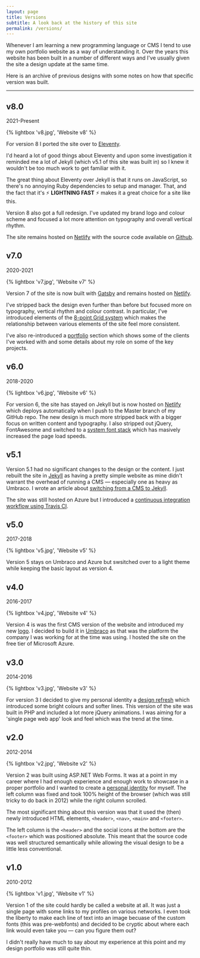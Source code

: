 ```yaml
---
layout: page
title: Versions
subtitle: A look back at the history of this site
permalink: /versions/
---
```


Whenever I am learning a new programming language or CMS I tend to use my own portfolio website as a way of understanding it. Over the years this website has been built in a number of different ways and I've usually given the site a design update at the same time.

Here is an archive of previous designs with some notes on how that specific version was built.

---

## v8.0

2021-Present

{% lightbox 'v8.jpg', 'Website v8' %}

For version 8 I ported the site over to [Eleventy](https://www.11ty.dev).

I'd heard a lot of good things about Eleventy and upon some investigation it reminded me a lot of Jekyll (which v5.1 of this site was built in) so I knew it wouldn't be too much work to get familiar with it.

The great thing about Eleventy over Jekyll is that it runs on JavaScript, so there's no annoying Ruby dependencies to setup and manager. That, and the fact that it's ⚡️ **LIGHTNING FAST** ⚡️ makes it a great choice for a site like this.

Version 8 also got a full redesign. I've updated my brand logo and colour scheme and focused a lot more attention on typography and overall vertical rhythm.

The site remains hosted on [Netlify](https://www.netlify.com/) with the source code available on <a href="{{ config.repository }}">Github</a>.

## v7.0

2020-2021

{% lightbox 'v7.jpg', 'Website v7' %}

Version 7 of the site is now built with [Gatsby](https://www.gatsbyjs.org/) and remains hosted on [Netlify](https://www.netlify.com/).

I've stripped back the design even further than before but focused more on typography, vertical rhythm and colour contrast. In particular, I've introduced elements of the [8-point Grid system](https://spec.fm/specifics/8-pt-grid) which makes the relationship between various elements of the site feel more consistent.

I've also re-introduced a [portfolio](/portfolio/) section which shows some of the clients I've worked with and some details about my role on some of the key projects.

## v6.0

2018-2020

{% lightbox 'v6.jpg', 'Website v6' %}

For version 6, the site has stayed on Jekyll but is now hosted on [Netlify](https://www.netlify.com/) which deploys automatically when I push to the Master branch of my GitHub repo. The new design is much more stripped back with a bigger focus on written content and typography. I also stripped out jQuery, FontAwesome and switched to a [system font stack](https://css-tricks.com/snippets/css/system-font-stack/) which has masively increased the page load speeds.

## v5.1

Version 5.1 had no significant changes to the design or the content. I just rebuilt the site in [Jekyll](https://jekyllrb.com/) as having a pretty simple website as mine didn't warrant the overhead of running a CMS &mdash; especially one as heavy as Umbraco. I wrote an article about <a href="/switching-from-cms-to-jekyll/">switching from a CMS to Jekyll</a>.

The site was still hosted on Azure but I introduced a <a href="/deploying-jekyll-using-travis-ci/">continuous integration workflow using Travis CI</a>.

## v5.0

2017-2018

{% lightbox 'v5.jpg', 'Website v5' %}

Version 5 stays on Umbraco and Azure but swsitched over to a light theme while keeping the basic layout as version 4.

## v4.0

2016-2017

{% lightbox 'v4.jpg', 'Website v4' %}

Version 4 is was the first CMS version of the website and introduced my new [logo](https://dribbble.com/shots/2718615-Branding-logo-and-website-refresh-for-2016). I decided to build it in [Umbraco](https://umbraco.com/) as that was the platform the company I was working for at the time was using. I hosted the site on the free tier of Microsoft Azure.

## v3.0

2014-2016

{% lightbox 'v3.jpg', 'Website v3' %}

For version 3 I decided to give my personal identity a [design refresh](https://dribbble.com/shots/1524996-Personal-Identity-V2) which introduced some bright colours and softer lines. This version of the site was built in PHP and included a lot more jQuery animations. I was aiming for a 'single page web app' look and feel which was the trend at the time.

## v2.0

2012-2014

{% lightbox 'v2.jpg', 'Website v2' %}

Version 2 was built using ASP.NET Web Forms. It was at a point in my career where I had enough experience and enough work to showcase in a proper portfolio and I wanted to create a [personal identity](https://dribbble.com/shots/775585-Personal-Identity) for myself. The left column was fixed and took 100% height of the browser (which was still tricky to do back in 2012) while the right column scrolled.

The most significant thing about this version was that it used the (then) newly introduced HTML elements, `<header>`, `<nav>`, `<main>` and `<footer>`.

The left column is the `<header>` and the social icons at the bottom are the `<footer>` which was positioned absolute. This meant that the source code was well structured semantically while allowing the visual design to be a little less conventional.

## v1.0

2010-2012

{% lightbox 'v1.jpg', 'Website v1' %}

Version 1 of the site could hardly be called a website at all. It was just a single page with some links to my profiles on various networks. I even took the liberty to make each line of text into an image becuase of the custom fonts (this was pre-webfonts) and decided to be cryptic about where each link would even take you &mdash; can you figure them out?

I didn't really have much to say about my experience at this point and my design portfolio was still quite thin.
